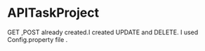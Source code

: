 # APITaskProject
 GET ,POST already created.I created UPDATE and DELETE.
I used  Config.property file .
